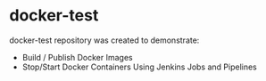 # docker-test
docker-test repository was created to demonstrate:
* Build / Publish Docker Images
* Stop/Start Docker Containers
Using Jenkins Jobs and Pipelines
